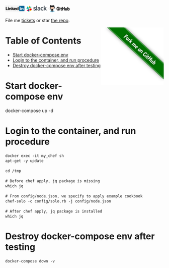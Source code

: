 [![LinkedIn](https://raw.githubusercontent.com/USDevOps/mywechat-slack-group/master/images/linkedin.png)](https://www.linkedin.com/in/dennyzhang001) [![Slack](https://raw.githubusercontent.com/USDevOps/mywechat-slack-group/master/images/slack.png)](https://www.dennyzhang.com/slack) [![Github](https://raw.githubusercontent.com/USDevOps/mywechat-slack-group/master/images/github.png)](https://github.com/DennyZhang)

File me [tickets](https://github.com/DennyZhang/chef-study/issues) or star [the repo](https://github.com/DennyZhang/chef-study).

<a href="https://github.com/DennyZhang?tab=followers"><img align="right" width="200" height="183" src="https://raw.githubusercontent.com/USDevOps/mywechat-slack-group/master/images/fork_github.png" /></a>

Table of Contents
=================

   * [Start docker-compose env](#start-docker-compose-env)
   * [Login to the container, and run procedure](#login-to-the-container-and-run-procedure)
   * [Destroy docker-compose env after testing](#destroy-docker-compose-env-after-testing)

# Start docker-compose env
docker-compose up -d

# Login to the container, and run procedure
```
docker exec -it my_chef sh
apt-get -y update

cd /tmp

# Before chef apply, jq package is missing
which jq

# From config/node.json, we specify to apply example cookbook
chef-solo -c config/solo.rb -j config/node.json

# After chef apply, jq package is installed
which jq
```

# Destroy docker-compose env after testing

```
docker-compose down -v
```

